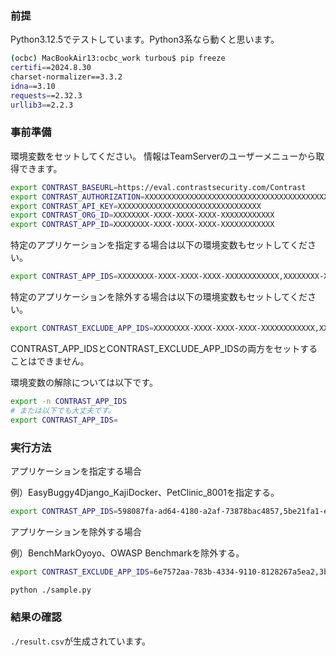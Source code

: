 ### 前提

Python3.12.5でテストしています。Python3系なら動くと思います。

```bash
(ocbc) MacBookAir13:ocbc_work turbou$ pip freeze
certifi==2024.8.30
charset-normalizer==3.3.2
idna==3.10
requests==2.32.3
urllib3==2.2.3
```

### 事前準備

環境変数をセットしてください。
情報はTeamServerのユーザーメニューから取得できます。

```bash
export CONTRAST_BASEURL=https://eval.contrastsecurity.com/Contrast
export CONTRAST_AUTHORIZATION=XXXXXXXXXXXXXXXXXXXXXXXXXXXXXXXXXXXXXXXXXXXXXXXXXX==
export CONTRAST_API_KEY=XXXXXXXXXXXXXXXXXXXXXXXXXXXXXXXX
export CONTRAST_ORG_ID=XXXXXXXX-XXXX-XXXX-XXXX-XXXXXXXXXXXX
export CONTRAST_APP_ID=XXXXXXXX-XXXX-XXXX-XXXX-XXXXXXXXXXXX
```

特定のアプリケーションを指定する場合は以下の環境変数もセットしてください。

```bash
export CONTRAST_APP_IDS=XXXXXXXX-XXXX-XXXX-XXXX-XXXXXXXXXXXX,XXXXXXXX-XXXX-XXXX-XXXX-XXXXXXXXXXXX,...
```

特定のアプリケーションを除外する場合は以下の環境変数もセットしてください。

```bash
export CONTRAST_EXCLUDE_APP_IDS=XXXXXXXX-XXXX-XXXX-XXXX-XXXXXXXXXXXX,XXXXXXXX-XXXX-XXXX-XXXX-XXXXXXXXXXXX,...
```

CONTRAST_APP_IDSとCONTRAST_EXCLUDE_APP_IDSの両方をセットすることはできません。

環境変数の解除については以下です。

```bash
export -n CONTRAST_APP_IDS
# または以下でも大丈夫です。
export CONTRAST_APP_IDS=
```

### 実行方法

アプリケーションを指定する場合

例）EasyBuggy4Django_KajiDocker、PetClinic_8001を指定する。

```bash
export CONTRAST_APP_IDS=598087fa-ad64-4180-a2af-73878bac4857,5be21fa1-e0d8-45d7-baed-a2fd4a3de1c8
```

アプリケーションを除外する場合

例）BenchMarkOyoyo、OWASP Benchmarkを除外する。

```bash
export CONTRAST_EXCLUDE_APP_IDS=6e7572aa-783b-4334-9110-8128267a5ea2,3b7100e5-3d78-49c6-9974-daf973f2ea4c
```

```bash
python ./sample.py
```

### 結果の確認

```./result.csv```が生成されています。

